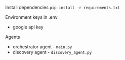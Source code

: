 Install dependencies
```pip install -r requirements.txt```

Environment keys in .env
* google api key

Agents
* orchestrator agent - `main.py`
* discovery agent - `discovery_agent.py`

